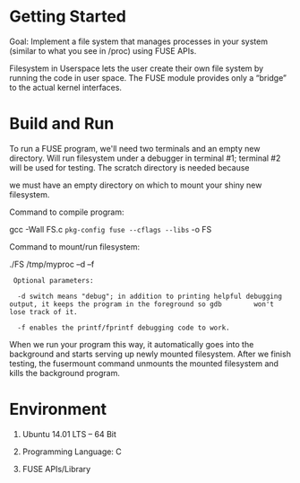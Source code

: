 <h1>Getting Started</h1>

Goal: Implement a file system that manages processes in your system (similar to what you see in /proc) using FUSE APIs.

Filesystem in Userspace lets the user create their own file system by running the code in user space. The FUSE module provides only a “bridge” to the actual kernel interfaces.

<h1>Build and Run</h1>

To run a FUSE program, we'll need two terminals and an empty new directory. Will run filesystem under a debugger in terminal #1; terminal #2 will be used for testing. The scratch directory is needed because 

we must have an empty directory on which to mount your shiny new filesystem. 

Command to compile program:

 gcc -Wall FS.c `pkg-config fuse --cflags --libs` -o FS

Command to mount/run filesystem:

 ./FS /tmp/myproc –d –f

     Optional parameters:

      -d switch means "debug"; in addition to printing helpful debugging output, it keeps the program in the foreground so gdb        won't lose track of it.

      -f enables the printf/fprintf debugging code to work.

When we run your program this way, it automatically goes into the background and starts serving up newly mounted filesystem. After we finish testing, the fusermount command unmounts the mounted filesystem and kills the background program.

<h1>Environment</h1>

1. Ubuntu 14.01 LTS – 64 Bit

2. Programming Language: C

3. FUSE APIs/Library
